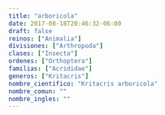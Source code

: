 ```yaml
---
title: "arboricola"
date: 2017-08-18T20:46:32-06:00
draft: false
reinos: ["Animalia"]
divisiones: ["Arthropoda"]
clases: ["Insecta"]
ordenes: ["Orthoptera"]
familias: ["Acrididae"]
generos: ["Kritacris"]
nombre_cientifico: "Kritacris arboricola"
nombre_comun: ""
nombre_ingles: ""
---
```

